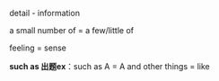 detail - information

a small number of = a few/little of

feeling = sense

**such as 出题ex**：such as A = A and other things = like

